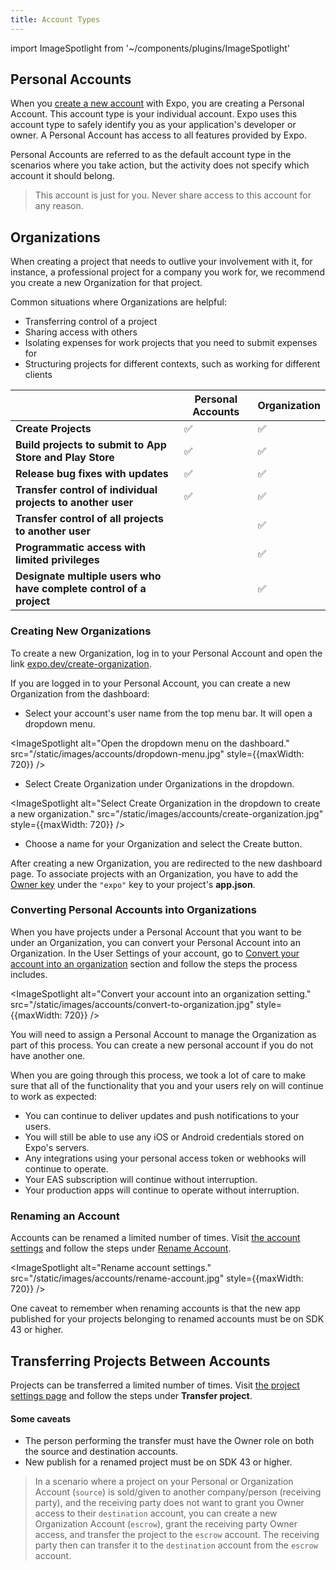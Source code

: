 ```yaml
---
title: Account Types
---
```


import ImageSpotlight from '~/components/plugins/ImageSpotlight'

## Personal Accounts

When you [create a new account](https://expo.dev/signup) with Expo, you are creating a Personal Account. This account type is your individual account. Expo uses this account type to safely identify you as your application's developer or owner. A Personal Account has access to all features provided by Expo.

Personal Accounts are referred to as the default account type in the scenarios where you take action, but the activity does not specify which account it should belong.

> This account is just for you. Never share access to this account for any reason.

## Organizations

When creating a project that needs to outlive your involvement with it, for instance, a professional project for a company you work for, we recommend you create a new Organization for that project.

Common situations where Organizations are helpful:

- Transferring control of a project
- Sharing access with others
- Isolating expenses for work projects that you need to submit expenses for
- Structuring projects for different contexts, such as working for different clients

|                                                                     | Personal Accounts | Organization |
| ------------------------------------------------------------------- | ----------------- | ------------ |
| **Create Projects**                                                 | ✅                | ✅           |
| **Build projects to submit to App Store and Play Store**            | ✅                | ✅           |
| **Release bug fixes with updates**                                  | ✅                | ✅           |
| **Transfer control of individual projects to another user**         | ✅                | ✅           |
| **Transfer control of all projects to another user**                |                   | ✅           |
| **Programmatic access with limited privileges**                     |                   | ✅           |
| **Designate multiple users who have complete control of a project** |                   | ✅           |

### Creating New Organizations

To create a new Organization, log in to your Personal Account and open the link [expo.dev/create-organization](https://expo.dev/create-organization).

If you are logged in to your Personal Account, you can create a new Organization from the dashboard:

- Select your account's user name from the top menu bar. It will open a dropdown menu.

<ImageSpotlight alt="Open the dropdown menu on the dashboard." src="/static/images/accounts/dropdown-menu.jpg" style={{maxWidth: 720}} />

- Select Create Organization under Organizations in the dropdown.

<ImageSpotlight alt="Select Create Organization in the dropdown to create a new organization." src="/static/images/accounts/create-organization.jpg" style={{maxWidth: 720}} />

- Choose a name for your Organization and select the Create button.

After creating a new Organization, you are redirected to the new dashboard page. To associate projects with an Organization, you have to add the [Owner key](/versions/latest/config/app/#owner) under the `"expo"` key to your project's **app.json**.

### Converting Personal Accounts into Organizations

When you have projects under a Personal Account that you want to be under an Organization, you can convert your Personal Account into an Organization. In the User Settings of your account, go to [Convert your account into an organization](https://expo.dev/settings#convert-account) section and follow the steps the process includes.

<ImageSpotlight alt="Convert your account into an organization setting." src="/static/images/accounts/convert-to-organization.jpg" style={{maxWidth: 720}} />

You will need to assign a Personal Account to manage the Organization as part of this process. You can create a new personal account if you do not have another one.

When you are going through this process, we took a lot of care to make sure that all of the functionality that you and your users rely on will continue to work as expected:

- You can continue to deliver updates and push notifications to your users.
- You will still be able to use any iOS or Android credentials stored on Expo's servers.
- Any integrations using your personal access token or webhooks will continue to operate.
- Your EAS subscription will continue without interruption.
- Your production apps will continue to operate without interruption.

### Renaming an Account

Accounts can be renamed a limited number of times. Visit [the account settings](https://expo.dev/accounts/[account]/settings) and follow the steps under [Rename Account](https://expo.dev/settings#rename-account).

<ImageSpotlight alt="Rename account settings." src="/static/images/accounts/rename-account.jpg" style={{maxWidth: 720}} />

One caveat to remember when renaming accounts is that the new app published for your projects belonging to renamed accounts must be on SDK 43 or higher.

## Transferring Projects Between Accounts

Projects can be transferred a limited number of times. Visit [the project settings page](https://expo.dev/accounts/[account]/projects/[project]/settings) and follow the steps under **Transfer project**.

#### Some caveats

- The person performing the transfer must have the Owner role on both the source and destination accounts.
- New publish for a renamed project must be on SDK 43 or higher.

> In a scenario where a project on your Personal or Organization Account (`source`) is sold/given to another company/person (receiving party), and the receiving party does not want to grant you Owner access to their `destination` account, you can create a new Organization Account (`escrow`), grant the receiving party Owner access, and transfer the project to the `escrow` account. The receiving party then can transfer it to the `destination` account from the `escrow` account.
